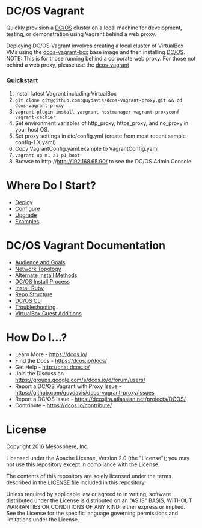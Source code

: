 DC/OS Vagrant
==================

Quickly provision a [DC/OS](https://github.com/dcos/dcos) cluster on a local machine for development, testing, or demonstration using Vagrant behind a web proxy.

Deploying DC/OS Vagrant involves creating a local cluster of VirtualBox VMs using the [dcos-vagrant-box](https://github.com/dcos/dcos-vagrant-box) base image and then installing [DC/OS](https://dcos.io/). NOTE: This is for those running behind a corporate web proxy.  For those not behind a web proxy, please use the [dcos-vagrant](https://github.com/dcos/dcos-vagrant)  

### Quickstart

1. Install latest Vagrant including VirtualBox
1. ```git clone git@github.com:guydavis/dcos-vagrant-proxy.git && cd dcos-vagrant-proxy```
1. ```vagrant plugin install vargrant-hostmanager vagrant-proxyconf vagrant-cachier```
1. Set environment variables of http_proxy, https_proxy, and no_proxy in your host OS.
1. Set proxy settings in etc/config.yml (create from most recent sample config-1.X.yaml)
1. Copy VagrantConfig.yaml.example to VagrantConfig.yaml
1. ```vagrant up m1 a1 p1 boot```
1. Browse to http://http://192.168.65.90/ to see the DC/OS Admin Console.


# Where Do I Start?

- [Deploy](/docs/deploy.md)
- [Configure](/docs/configure.md)
- [Upgrade](/docs/upgrade.md)
- [Examples](/examples)


# DC/OS Vagrant Documentation

- [Audience and Goals](/docs/audience-and-goals.md)
- [Network Topology](/docs/network-topology.md)
- [Alternate Install Methods](/docs/alternate-install-methods.md)
- [DC/OS Install Process](/docs/dcos-install-process.md)
- [Install Ruby](/docs/install-ruby.md)
- [Repo Structure](/docs/repo-structure.md)
- [DC/OS CLI](/docs/dcos-cli.md)
- [Troubleshooting](/docs/troubleshooting.md)
- [VirtualBox Guest Additions](/docs/virtualbox-guest-additions.md)


# How Do I...?

- Learn More - https://dcos.io/
- Find the Docs - https://dcos.io/docs/
- Get Help - http://chat.dcos.io/
- Join the Discussion - https://groups.google.com/a/dcos.io/d/forum/users/
- Report a DC/OS Vagrant with Proxy Issue - https://github.com/guydavis/dcos-vagrant-proxy/issues
- Report a DC/OS Issue - https://dcosjira.atlassian.net/projects/DCOS/
- Contribute - https://dcos.io/contribute/


# License

Copyright 2016 Mesosphere, Inc.

Licensed under the Apache License, Version 2.0 (the "License");
you may not use this repository except in compliance with the License.

The contents of this repository are solely licensed under the terms described in the [LICENSE file](/LICENSE) included in this repository.

Unless required by applicable law or agreed to in writing, software
distributed under the License is distributed on an "AS IS" BASIS,
WITHOUT WARRANTIES OR CONDITIONS OF ANY KIND, either express or implied.
See the License for the specific language governing permissions and
limitations under the License.
